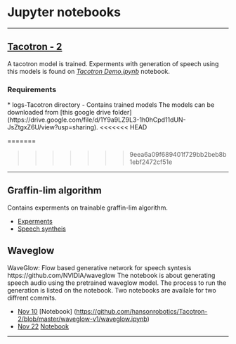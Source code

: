 # Jupyter notebooks 
--- 

## [Tacotron - 2](https://arxiv.org/abs/1712.05884)
A tacotron model is trained. Experments with generation of speech using this models is found on [<i>Tacotron Demo.ipynb</i>](https://github.com/hansonrobotics/Tacotron-2/blob/master/Tacotron%20Demo.ipynb) notebook.
<h3> Requirements</h3>
* logs-Tacotron directory - Contains trained  models
The models can be downloaded from [this google drive folder](https://drive.google.com/file/d/1Y9a9LZ9L3-1h0hCpd11dUN-JsZtgxZ6U/view?usp=sharing).
<<<<<<< HEAD

=======
>>>>>>> 9eea6a09f689401f729bb2beb8b1ebf2472cf51e
---

 <h2>Graffin-lim algorithm</h2>

Contains experments on trainable graffin-lim algorithm. 
* [Experments](https://github.com/hansonrobotics/Tacotron-2/blob/master/Experiments%20on%20Griffin.ipynb)
* [Speech syntheis](https://github.com/hansonrobotics/Tacotron-2/blob/master/griffin_lim_synthesis_tool.ipynb)

<h2> Waveglow </h2>
WaveGlow: Flow based generative network for speech syntesis
https://github.com/NVIDIA/waveglow
The notebook is about generating speech audio using the pretrained waveglow model.
The process to run the generation is listed on the notebook.
Two notebooks are availale for two diffrent commits.

* [Nov 10](https://github.com/NVIDIA/waveglow/commit/f4c04e2d968de01b22d2fb092bbbf0cec0b6586f)
    [Notebook] (https://github.com/hansonrobotics/Tacotron-2/blob/master/waveglow-v1/waveglow.ipynb)
* [Nov 22](https://github.com/NVIDIA/waveglow/commit/71775e4a142f54bd5b9d3f605bcb8e38f1f3d5ca)
    [Notebook](https://github.com/hansonrobotics/Tacotron-2/blob/master/waveglow-v1/waveglow.ipynb)
--- 
